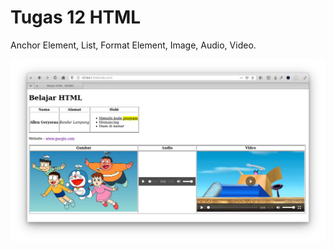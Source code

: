 # Tugas 12 HTML

Anchor Element, List, Format Element, Image, Audio, Video.

![tugas12](screen/tugas12.png)